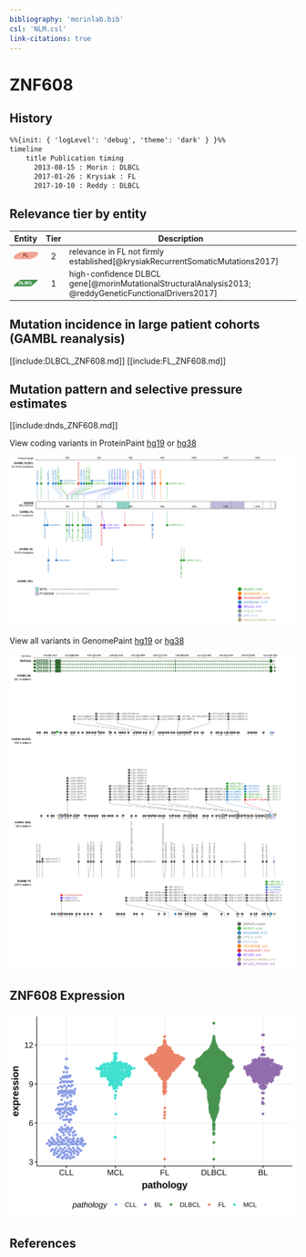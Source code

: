 ```yaml
---
bibliography: 'morinlab.bib'
csl: 'NLM.csl'
link-citations: true
---
```

# ZNF608

## History
```mermaid
%%{init: { 'logLevel': 'debug', 'theme': 'dark' } }%%
timeline
    title Publication timing
      2013-08-15 : Morin : DLBCL
      2017-01-26 : Krysiak : FL
      2017-10-10 : Reddy : DLBCL
```

## Relevance tier by entity

|Entity|Tier|Description               |
|:------:|:----:|--------------------------|
|![FL](images/icons/FL_tier2.png)|2|relevance in FL not firmly established[@krysiakRecurrentSomaticMutations2017]|
|![DLBCL](images/icons/DLBCL_tier1.png) |1   |high-confidence DLBCL gene[@morinMutationalStructuralAnalysis2013; @reddyGeneticFunctionalDrivers2017]|

## Mutation incidence in large patient cohorts (GAMBL reanalysis)

[[include:DLBCL_ZNF608.md]]
[[include:FL_ZNF608.md]]

## Mutation pattern and selective pressure estimates

[[include:dnds_ZNF608.md]]

View coding variants in ProteinPaint [hg19](https://morinlab.github.io/LLMPP/GAMBL/ZNF608_protein.html)  or [hg38](https://morinlab.github.io/LLMPP/GAMBL/ZNF608_protein_hg38.html)

![](images/proteinpaint/ZNF608_NM_020747.svg)

View all variants in GenomePaint [hg19](https://morinlab.github.io/LLMPP/GAMBL/ZNF608.html)  or [hg38](https://morinlab.github.io/LLMPP/GAMBL/ZNF608_hg38.html)

![](images/proteinpaint/ZNF608.svg)

## ZNF608 Expression
![](images/gene_expression/ZNF608_by_pathology.svg)
<!-- ORIGIN: zhangGeneticHeterogeneityDiffuse2013 -->
<!-- FL: krysiakRecurrentSomaticMutations2017b -->
<!-- DLBCL: zhangGeneticHeterogeneityDiffuse2013 -->

## References

